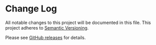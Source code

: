# Change Log
All notable changes to this project will be documented in this file.
This project adheres to [Semantic Versioning](http://semver.org/).

Please see [GitHub releases](https://github.com/tclindner/eslint-config-typescript-tc/releases) for details.
